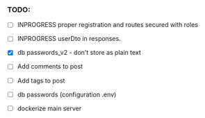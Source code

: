 ### TODO:
* [ ] INPROGRESS proper registration and routes secured with roles 
* [ ] INPROGRESS userDto in responses.
* [x] db passwords_v2 - don't store as plain text
* [ ] Add comments to post
* [ ] Add tags to post
* [ ] db passwords (configuration .env)
* [ ] dockerize main server

    
